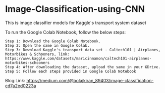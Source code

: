 # Image-Classification-using-CNN
This is image classifier models for Kaggle's transport system dataset

To run the Google Colab Notebook, follow the below steps:

	Step 1: Download the Google Colab Notebook.
	Step 2: Open the same in Google Colab.
	Step 3: Download Kaggle's transport data set - Caltech101 | Airplanes, Motorbikes & Schooners, link: https://www.kaggle.com/datasets/maricinnamon/caltech101-airplanes-motorbikes-schooners
	Step 4: After downloading the dataset, upload the same in your GDrive.
	Step 5: Follow each steps provided in Google Colab Notebook

Blog Link:
https://medium.com/@bolajkiran_89403/image-classification-cd7a2ed0223a
